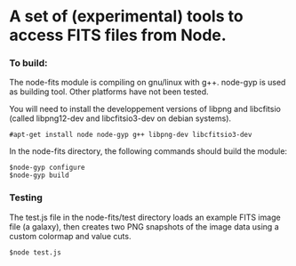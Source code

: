A set of (experimental) tools to access FITS files from Node.
=========

### To build:

The node-fits module is compiling on gnu/linux with g++. node-gyp is used as building tool. Other platforms have not been tested.

You will need to install the developpement versions of libpng and libcfitsio (called libpng12-dev and libcfitsio3-dev on debian systems). 

    #apt-get install node node-gyp g++ libpng-dev libcfitsio3-dev
   
In the node-fits directory, the following commands should build the module:


    $node-gyp configure
    $node-gyp build
    

### Testing

The test.js file in the node-fits/test directory loads an example FITS image file (a galaxy), then creates two PNG snapshots of the image data using a custom colormap and value cuts. 

    $node test.js
    
